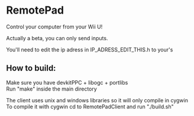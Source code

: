 # RemotePad
Control your computer from your Wii U!

Actually a beta, you can only send inputs.  

You'll need to edit the ip adress in IP_ADRESS_EDIT_THIS.h to your's

## How to build:  
Make sure you have devkitPPC + libogc + portlibs  
Run "make" inside the main directory  
  
The client uses unix and windows libraries so it will only compile in cygwin  
To compile it with cygwin cd to RemotePadClient and run "./build.sh"
